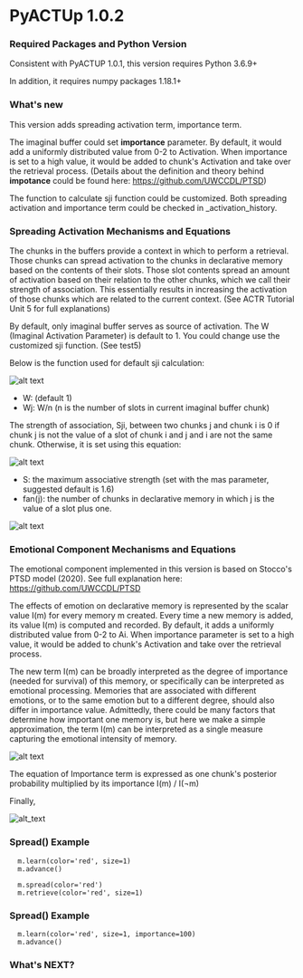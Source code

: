 ﻿# PyACTUp 1.0.2
### Required Packages and Python Version
Consistent with PyACTUP 1.0.1, this version requires Python 3.6.9+

In addition, it requires numpy packages 1.18.1+ 

### What's new
This version adds spreading activation term, importance term.  

The imaginal buffer could set **importance** parameter. By default, it would add a uniformly distributed value from 0-2 to Activation. When importance is set to a high value, it would be added to chunk's Activation and take over the retrieval process. (Details about the definition and theory behind **impotance** could be found here: https://github.com/UWCCDL/PTSD) 

The function to calculate sji function could be customized. Both spreading activation and importance term could be checked in _activation_history.

### Spreading Activation Mechanisms and Equations

The chunks in the buffers provide a context in which to perform a retrieval. Those chunks can spread activation to the chunks in declarative memory based on the contents of their slots. Those slot contents spread an amount of activation based on their relation to the other chunks, which we call their strength of association. This essentially results in increasing the activation of those chunks which are related to the current context. (See ACTR Tutorial Unit 5 for full explanations)

By default, only imaginal buffer serves as source of activation. The W (Imaginal Activation Parameter) is default to 1. You could change use the customized sji function. (See test5)

Below is the function used for default sji calculation:

![alt text](https://lh3.googleusercontent.com/ABVsgSQ0KneRZUL9PDXuYPKroQsutzg_5qMQ_NZEQfBX-wdly-aMd3v99ZBqjSu7LTL9ShwJMSscKsPLmjssHG9oLZO7z0-ToO70sXyL5Bs0bj-Xv67rY_ZsjxFPBzNClG6q-AG7 "Eq.1")


- W: (default 1)
- Wj: W/n (n is the number of slots in current imaginal buffer chunk)

The strength of association, Sji, between two chunks j and chunk i is 0 if chunk j is not the value of a slot of chunk i and j and i are not the same chunk. Otherwise, it is set using this equation:


![alt text](https://lh6.googleusercontent.com/QWeGhjzUmkKDXFr0Xq_84IZ6umbdSCa8bzsPbtYaMsBF98ZSbYji7F8YDIHcQpWPT2l_SaSCLhaoaBYeCKjSco3J6EsRfGE0PByHGIQvJjiF7cnP3YiAlnNfSO489xGLuZF6pNMJ)

- S: the maximum associative strength (set with the mas parameter, suggested default is 1.6)
- fan(j): the number of chunks in declarative memory in which j is the value of a slot plus one.

![alt text](https://lh3.googleusercontent.com/d9JBhD-RpoTNefBu7gnRPL0D3mqhc_MtXXUGTjMulCcUvSIMoQlhU6S-kiN4B8Z4mF_rNGTwrelV4UICcqoe-1LoHnCEwPgQRdeDXIe3GET65aUAvNi6-tv7VTH5qRedVQozWedS "Spreading Activation Example")




### Emotional Component Mechanisms and Equations

The emotional component implemented in this version is based on Stocco's PTSD model (2020). See full explanation here: https://github.com/UWCCDL/PTSD

The effects of emotion on declarative memory is represented by the scalar value I(m) for every memory m created. Every time a new memory is added, its value I(m) is computed and recorded. By default, it adds a uniformly distributed value from 0-2 to Ai. When importance parameter is set to a high value, it would be added to chunk's Activation and take over the retrieval process.

The new term I(m) can be broadly interpreted as the degree of importance (needed for survival) of this memory, or specifically can be interpreted as emotional processing. Memories that are associated with different emotions, or to the same emotion but to a different degree, should also differ in importance value. Admittedly, there could be many factors that determine how important one memory is, but here we make a simple approximation, the term I(m) can be interpreted as a single measure capturing the emotional intensity of memory.

![alt text](https://lh3.googleusercontent.com/Bq7Ul8PxrDp4IRENfJIxCoUWRHlt0oetDGJFfaK2Dmd6_8TH3y2X-Vr6UnaBcVY5MU4Ku3GtmwWeXRm5qC5ZP6rOrAVdUFM-jM4XX2Zp "Importance Term")

The equation of Importance term is expressed as one chunk's posterior probability multiplied by its importance 
                        I(m) / I(¬m)

Finally, 

![alt_text](https://lh5.googleusercontent.com/1eAtAkKebiYqVc70u9Z8lpildhFlSkw-CH8KJ4AG00H-OUKeASHCl9AXgtvJZ5WG4mzLNE0BAayDW2GYzstM7meFRhXc8AY8Bt-8TwU)

### Spread() Example
      m.learn(color='red', size=1)
      m.advance()
      
      m.spread(color='red')
      m.retrieve(color='red', size=1)

### Spread() Example
      m.learn(color='red', size=1, importance=100)
      m.advance()
### What's NEXT?
